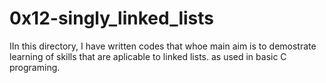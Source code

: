 # 0x12-singly_linked_lists
IIn this directory, I have written codes that whoe main aim is to demostrate learning of skills that are aplicable to linked lists. as used in basic C programing.
